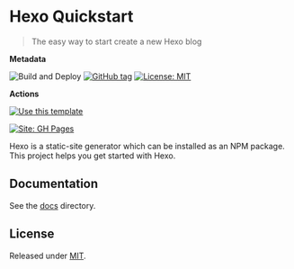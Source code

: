 # Hexo Quickstart
> The easy way to start create a new Hexo blog

**Metadata**

![Build and Deploy](https://github.com/MichaelCurrin/hexo-quickstart/workflows/Build%20and%20Deploy/badge.svg)
[![GitHub tag](https://img.shields.io/github/tag/MichaelCurrin/hexo-quickstart)](https://github.com/MichaelCurrin/hexo-quickstart/tags/)
[![License: MIT](https://img.shields.io/badge/License-MIT-blue)](#license)

**Actions**

[![Use this template](https://img.shields.io/badge/Use_this_template-green?style=for-the-badge)](https://github.com/MichaelCurrin/hexo-quickstart/generate)

[![Site: GH Pages](https://img.shields.io/badge/Live_demo-GH_Pages-green?style=for-the-badge)](https://MichaelCurrin.github.io/hexo-quickstart/)


Hexo is a static-site generator which can be installed as an NPM package. This project helps you get started with Hexo.


## Documentation

See the [docs](/docs/) directory.


## License

Released under [MIT](/LICENSE).
